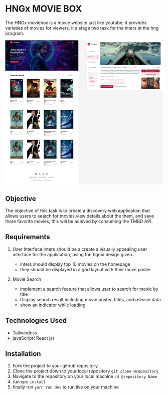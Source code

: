 # HNGx MOVIE BOX
 The HNGx moviebox is a movie website just like youtube, it provides varieties of movies for viewers, it a stage two task for the inters at the hng program.

 ![projcet](/src/assets/MovieBox.jpg)

## Objective

 The objective of this task is to create a discovery web application that allows users to search for movies,view details about the them, and save there favorite movies, this will be achived by consuming the TMBD API.

 ## Requirements
1. User Interface
  inters should be a create a visually appealing user interface for the application, using the figma design given.
   
   * inters should display top 10 movies on the homepage
   * they should be displayed in a grid layout with their move poster

2. Movie Search 

    * implement a search feature that allows user to search for movie by title
    * Display search result including movie poster, titles, and release data.
    * show an indicator while loading

## Technologies Used
* Tailwindcss
* javaScript( React js)

## Installation
1. Fork the project to your github repository
1. Clone the project down to your local repository `git clone @repository`
1. Navigate to the repository on your local machine `cd @repository Name`
1. run `npm install`
1. finally run `yarn run dev` to run live on your machine





